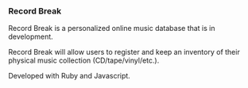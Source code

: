 

### Record Break

Record Break is a personalized online music database that is in development.

Record Break will allow users to register and keep an inventory of their physical music collection (CD/tape/vinyl/etc.).

Developed with Ruby and Javascript.
